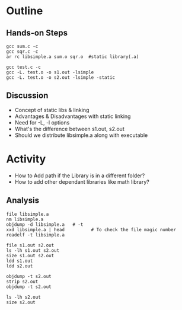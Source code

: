 # Outline

## Hands-on Steps
```
gcc sum.c -c
gcc sqr.c -c
ar rc libsimple.a sum.o sqr.o  #static library(.a)

gcc test.c -c
gcc -L. test.o -o s1.out -lsimple
gcc -L. test.o -o s2.out -lsimple -static
```

## Discussion
* Concept of static libs & linking
* Advantages & Disadvantages with static linking
* Need for -L, -l options
* What's the difference between s1.out, s2.out
* Should we distribute libsimple.a along with executable

# Activity 
* How to Add path if the Library is in a different folder?
* How to add other dependant libraries like math library?

## Analysis
```
file libsimple.a
nm libsimple.a
objdump -d libsimple.a   # -t
xxd libsimple.a | head          # To check the file magic number 
readelf -t libsimple.a

file s1.out s2.out
ls -lh s1.out s2.out
size s1.out s2.out
ldd s1.out
ldd s2.out

objdump -t s2.out
strip s2.out
objdump -t s2.out

ls -lh s2.out
size s2.out
```


